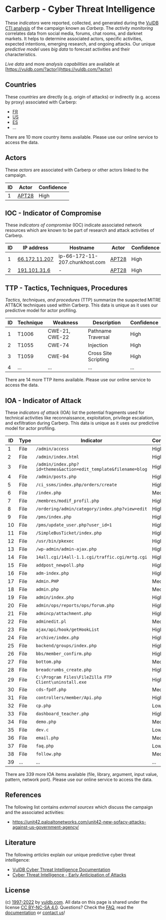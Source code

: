 # Carberp - Cyber Threat Intelligence

These _indicators_ were reported, collected, and generated during the [VulDB CTI analysis](https://vuldb.com/?kb.cti) of the campaign known as _Carberp_. The _activity monitoring_ correlates data from social media, forums, chat rooms, and darknet markets. It helps to determine associated actors, specific activities, expected intentions, emerging research, and ongoing attacks. Our unique _predictive model_ uses _big data_ to forecast activities and their characteristics.

_Live data_ and more _analysis capabilities_ are available at [https://vuldb.com/?actor](https://vuldb.com/?actor)

## Countries

These _countries_ are directly (e.g. origin of attacks) or indirectly (e.g. access by proxy) associated with Carberp:

* [FR](https://vuldb.com/?country.fr)
* [US](https://vuldb.com/?country.us)
* [ES](https://vuldb.com/?country.es)
* ...

There are 10 more country items available. Please use our online service to access the data.

## Actors

These _actors_ are associated with Carberp or other actors linked to the campaign.

ID | Actor | Confidence
-- | ----- | ----------
1 | [APT28](https://vuldb.com/?actor.apt28) | High

## IOC - Indicator of Compromise

These _indicators of compromise_ (IOC) indicate associated network resources which are known to be part of research and attack activities of Carberp.

ID | IP address | Hostname | Actor | Confidence
-- | ---------- | -------- | ----- | ----------
1 | [66.172.11.207](https://vuldb.com/?ip.66.172.11.207) | ip-66-172-11-207.chunkhost.com | [APT28](https://vuldb.com/?actor.apt28) | High
2 | [191.101.31.6](https://vuldb.com/?ip.191.101.31.6) | - | [APT28](https://vuldb.com/?actor.apt28) | High

## TTP - Tactics, Techniques, Procedures

_Tactics, techniques, and procedures_ (TTP) summarize the suspected MITRE ATT&CK techniques used within Carberp. This data is unique as it uses our predictive model for actor profiling.

ID | Technique | Weakness | Description | Confidence
-- | --------- | -------- | ----------- | ----------
1 | T1006 | CWE-21, CWE-22 | Pathname Traversal | High
2 | T1055 | CWE-74 | Injection | High
3 | T1059 | CWE-94 | Cross Site Scripting | High
4 | ... | ... | ... | ...

There are 14 more TTP items available. Please use our online service to access the data.

## IOA - Indicator of Attack

These _indicators of attack_ (IOA) list the potential fragments used for technical activities like reconnaissance, exploitation, privilege escalation, and exfiltration during Carberp. This data is unique as it uses our predictive model for actor profiling.

ID | Type | Indicator | Confidence
-- | ---- | --------- | ----------
1 | File | `/admin/access` | High
2 | File | `/admin/index.html` | High
3 | File | `/admin/index.php?id=themes&action=edit_template&filename=blog` | High
4 | File | `/admin/posts.php` | High
5 | File | `/ci_ssms/index.php/orders/create` | High
6 | File | `/index.php` | Medium
7 | File | `/membres/modif_profil.php` | High
8 | File | `/ordering/admin/category/index.php?view=edit` | High
9 | File | `/pms/index.php` | High
10 | File | `/pms/update_user.php?user_id=1` | High
11 | File | `/SimpleBusTicket/index.php` | High
12 | File | `/usr/bin/pkexec` | High
13 | File | `/wp-admin/admin-ajax.php` | High
14 | File | `14all.cgi/14all-1.1.cgi/traffic.cgi/mrtg.cgi` | High
15 | File | `addpost_newpoll.php` | High
16 | File | `adm-index.php` | High
17 | File | `Admin.PHP` | Medium
18 | File | `admin.php` | Medium
19 | File | `admin/index.php` | High
20 | File | `admin/ops/reports/ops/forum.php` | High
21 | File | `admincp/attachment.php` | High
22 | File | `adminedit.pl` | Medium
23 | File | `ajax/api/hook/getHookList` | High
24 | File | `archive/index.php` | High
25 | File | `backend/groups/index.php` | High
26 | File | `bbs/member_confirm.php` | High
27 | File | `bottom.php` | Medium
28 | File | `breadcrumbs_create.php` | High
29 | File | `C:\Program Files\FileZilla FTP Client\uninstall.exe` | High
30 | File | `cds-fpdf.php` | Medium
31 | File | `controllers/member/Api.php` | High
32 | File | `cp.php` | Low
33 | File | `dashboard_teacher.php` | High
34 | File | `demo.php` | Medium
35 | File | `dev.c` | Low
36 | File | `email.php` | Medium
37 | File | `faq.php` | Low
38 | File | `follow.php` | Medium
39 | ... | ... | ...

There are 339 more IOA items available (file, library, argument, input value, pattern, network port). Please use our online service to access the data.

## References

The following list contains _external sources_ which discuss the campaign and the associated activities:

* https://unit42.paloaltonetworks.com/unit42-new-sofacy-attacks-against-us-government-agency/

## Literature

The following _articles_ explain our unique predictive cyber threat intelligence:

* [VulDB Cyber Threat Intelligence Documentation](https://vuldb.com/?kb.cti)
* [Cyber Threat Intelligence - Early Anticipation of Attacks](https://www.scip.ch/en/?labs.20201022)

## License

(c) [1997-2022](https://vuldb.com/?kb.changelog) by [vuldb.com](https://vuldb.com/?kb.about). All data on this page is shared under the license [CC BY-NC-SA 4.0](https://creativecommons.org/licenses/by-nc-sa/4.0/). Questions? Check the [FAQ](https://vuldb.com/?kb.faq), read the [documentation](https://vuldb.com/?kb) or [contact us](https://vuldb.com/?contact)!
